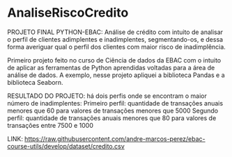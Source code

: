 # AnaliseRiscoCredito
PROJETO FINAL PYTHON-EBAC: Análise de crédito com intuito de analisar o perfil de clientes adimplentes e inadimplentes, segmentando-os, e dessa forma averiguar qual o perfil dos clientes com maior risco de inadimplência.

Primeiro projeto feito no curso de Ciência de dados da EBAC com o intuito de aplicar as ferramentas de Python aprendidas voltadas para a área de análise de dados. A exemplo, nesse projeto apliquei a biblioteca Pandas e a biblioteca Seaborn.

RESULTADO DO PROJETO: há dois perfis onde se encontram o maior número de inadimplentes:
Primeiro perfil: quantidade de transações anuais menores que 60 para valores de transações menores que 5000
Segundo perfil: quantidade de transações anuais menores que 80 para valores de transações entre 7500 e 1000

LINK: https://raw.githubusercontent.com/andre-marcos-perez/ebac-course-utils/develop/dataset/credito.csv

